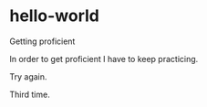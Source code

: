# hello-world
Getting proficient 

In order to get proficient I have to keep practicing.

Try again.

Third time.
